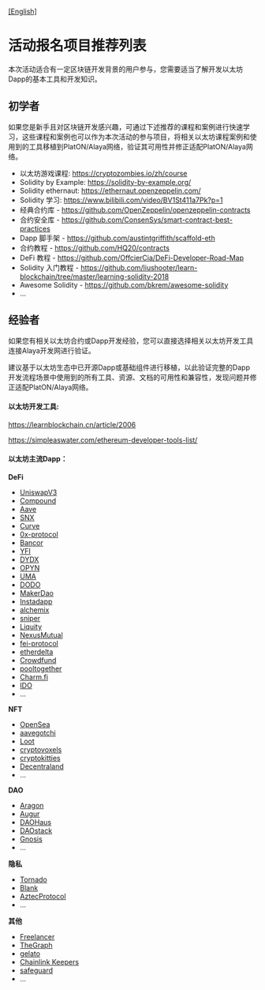 [[English]](https://github.com/AlayaNetwork/Developer-Events/blob/main/Recommended%20Projects%20for%20the%20Event.md)

# 活动报名项目推荐列表

本次活动适合有一定区块链开发背景的用户参与，您需要适当了解开发以太坊Dapp的基本工具和开发知识。

## 初学者

如果您是新手且对区块链开发感兴趣，可通过下述推荐的课程和案例进行快速学习，这些课程和案例也可以作为本次活动的参与项目，将相关以太坊课程案例和使用到的工具移植到PlatON/Alaya网络，验证其可用性并修正适配PlatON/Alaya网络。

- 以太坊游戏课程: https://cryptozombies.io/zh/course
- Solidity by Example: https://solidity-by-example.org/
- Solidity ethernaut: https://ethernaut.openzeppelin.com/
- Solidity 学习: https://www.bilibili.com/video/BV1St411a7Pk?p=1
- 经典合约库 - https://github.com/OpenZeppelin/openzeppelin-contracts
- 合约安全库 - https://github.com/ConsenSys/smart-contract-best-practices
- Dapp 脚手架 - https://github.com/austintgriffith/scaffold-eth
- 合约教程 - https://github.com/HQ20/contracts
- DeFi 教程 - https://github.com/OffcierCia/DeFi-Developer-Road-Map
- Solidity 入门教程 - https://github.com/liushooter/learn-blockchain/tree/master/learning-solidity-2018
- Awesome Solidity - https://github.com/bkrem/awesome-solidity
- ...



## 经验者

如果您有相关以太坊合约或Dapp开发经验，您可以直接选择相关以太坊开发工具连接Alaya开发网进行验证。

建议基于以太坊生态中已开源Dapp或基础组件进行移植，以此验证完整的Dapp开发流程场景中使用到的所有工具、资源、文档的可用性和兼容性，发现问题并修正适配PlatON/Alaya网络。

#### **以太坊开发工具:**

https://learnblockchain.cn/article/2006  

https://simpleaswater.com/ethereum-developer-tools-list/

#### 以太坊主流Dapp：

**DeFi**

- [UniswapV3](https://github.com/rebase-network/Dapp-Learning/blob/main/defi/Uniswap-V3/readme.md)
- [Compound](https://github.com/compound-developers)
- [Aave](https://docs.aave.com/portal/)
- [SNX](https://github.com/Synthetixio) 
- [Curve](https://github.com/curvefi) 
- [0x-protocol](https://github.com/0xProject/0x-protocol-specification/blob/master/v2/v2-specification.md#exchange) 
- [Bancor](https://bancor.network/) 
- [YFI](https://yearn.finance/) 
- [DYDX](https://dydx.exchange/)
- [OPYN](https://v2.opyn.co/)
- [UMA](https://github.com/UMAprotocol)
- [DODO](https://dodoex.github.io/docs/zh/docs/DODO-Economics-102) 
- [MakerDao](https://makerdao.com/en/)
- [Instadapp](https://github.com/Instadapp)
- [alchemix](https://github.com/alchemix-finance/alchemix-protocol) 
- [sniper](https://github.com/Supercycled/cake_sniper.git) 
- [Liquity](https://github.com/liquity)
- [NexusMutual](https://github.com/NexusMutual)
- [fei-protocol](https://github.com/fei-protocol)
- [etherdelta](https://github.com/etherdelta)
- [Crowdfund](https://github.com/OpenZeppelin/openzeppelin-contracts/tree/release-v2.3.0/contracts/crowdsale) 
- [pooltogether](https://github.com/pooltogether)
- [Charm.fi](https://github.com/charmfinance/alpha-vaults-contracts) 
- [IDO](https://github.com/gnosis/ido-contracts)
- ...

**NFT**

- [OpenSea](https://github.com/ProjectOpenSea/opensea-creatures) 
- [aavegotchi](https://aavegotchi.com/)
- [Loot](https://github.com/lootproject)
- [cryptovoxels](https://github.com/cryptovoxels)
- [cryptokitties](https://www.cryptokitties.co/)
- [Decentraland](https://github.com/decentraland)
- ...

**DAO**

- [Aragon](https://aragon.org/)
- [Augur](https://github.com/AugurProject)
- [DAOHaus](https://daohaus.club/)
- [DAOstack](https://github.com/daostack) 
- [Gnosis](https://github.com/gnosis)
- ...

**隐私**

- [Tornado](https://github.com/tornadocash)
- [Blank](https://github.com/Blank-Wallet/)
- [AztecProtocol](https://github.com/AztecProtocol)
- ...

**其他**

- [Freelancer](https://github.com/jacksonng77/freelancer) 
- [TheGraph](https://github.com/graphprotocol) 
- [gelato](https://github.com/gelatodigital)
- [Chainlink Keepers](https://docs.chain.link/docs/chainlink-keepers/introduction/)
- [safeguard]( https://github.com/withtally/safeguard)
- ...
